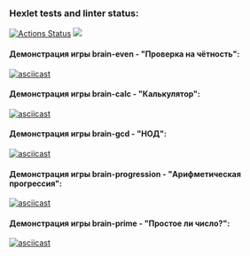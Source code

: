 ### Hexlet tests and linter status:
[![Actions Status](https://github.com/Woronokin/frontend-project-44/actions/workflows/hexlet-check.yml/badge.svg)](https://github.com/Woronokin/frontend-project-44/actions)
<a href="https://codeclimate.com/github/Woronokin/frontend-project-44/maintainability"><img src="https://api.codeclimate.com/v1/badges/e1eae32b8d08c93c2e4a/maintainability" /></a>
#### Демонстрация игры brain-even - "Проверка на чётность":
[![asciicast](https://asciinema.org/a/659665.svg)](https://asciinema.org/a/659665)
#### Демонстрация игры brain-calc - "Калькулятор":
[![asciicast](https://asciinema.org/a/a2fGzvRDpsCG45ycgqYGMD7vZ.svg)](https://asciinema.org/a/a2fGzvRDpsCG45ycgqYGMD7vZ)
#### Демонстрация игры brain-gcd - "НОД":
[![asciicast](https://asciinema.org/a/THpuofoLTpqFQMCarsrs4ddKl.svg)](https://asciinema.org/a/THpuofoLTpqFQMCarsrs4ddKl)
#### Демонстрация игры brain-progression - "Арифметическая прогрессия":
[![asciicast](https://asciinema.org/a/xFSsVMKJRPxpoU19Hc4WlgeNb.svg)](https://asciinema.org/a/xFSsVMKJRPxpoU19Hc4WlgeNb)
#### Демонстрация игры brain-prime - "Простое ли число?":
[![asciicast](https://asciinema.org/a/hQPpB3aaCE6hEOjrhn48RCu4F.svg)](https://asciinema.org/a/hQPpB3aaCE6hEOjrhn48RCu4F)
